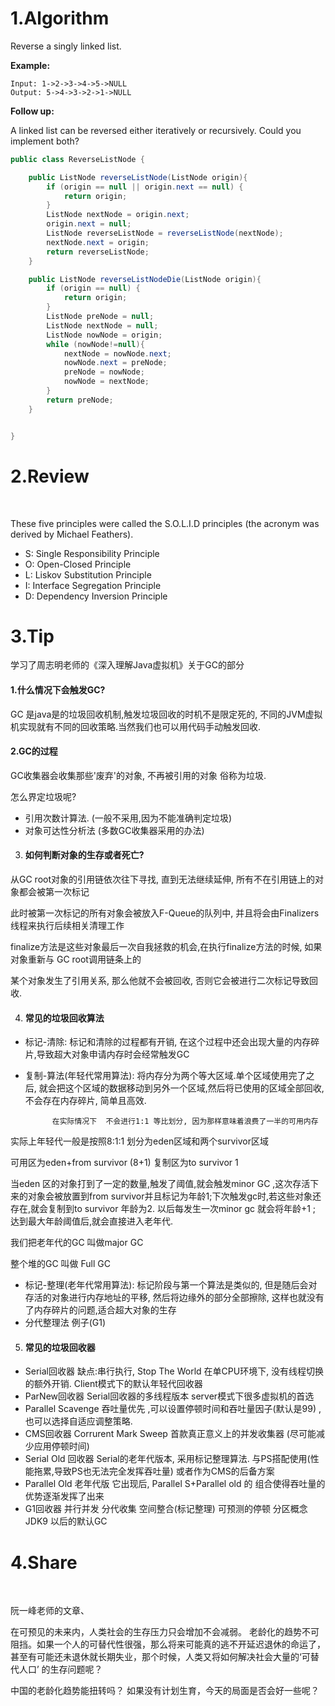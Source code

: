 # 1.Algorithm




Reverse a singly linked list.

**Example:**

```
Input: 1->2->3->4->5->NULL
Output: 5->4->3->2->1->NULL
```

**Follow up:**

A linked list can be reversed either iteratively or recursively. Could you implement both?



```java
public class ReverseListNode {

    public ListNode reverseListNode(ListNode origin){
        if (origin == null || origin.next == null) {
            return origin;
        }
        ListNode nextNode = origin.next;
        origin.next = null;
        ListNode reverseListNode = reverseListNode(nextNode);
        nextNode.next = origin;
        return reverseListNode;
    }

    public ListNode reverseListNodeDie(ListNode origin){
        if (origin == null) {
            return origin;
        }
        ListNode preNode = null;
        ListNode nextNode = null;
        ListNode nowNode = origin;
        while (nowNode!=null){
            nextNode = nowNode.next;
            nowNode.next = preNode;
            preNode = nowNode;
            nowNode = nextNode;
        }
        return preNode;
    }


}

```

# 2.Review

​	

[SOLID Principles every Developer Should Know]: https://blog.bitsrc.io/solid-principles-every-developer-should-know-b3bfa96bb688

These five principles were called the S.O.L.I.D principles (the acronym was derived by Michael Feathers).

- S: Single Responsibility Principle
- O: Open-Closed Principle
- L: Liskov Substitution Principle
- I: Interface Segregation Principle
- D: Dependency Inversion Principle

# 3.Tip	

学习了周志明老师的《深入理解Java虚拟机》关于GC的部分





#### 1.什么情况下会触发GC?

GC 是java是的垃圾回收机制,触发垃圾回收的时机不是限定死的, 不同的JVM虚拟机实现就有不同的回收策略.当然我们也可以用代码手动触发回收.



#### 2.GC的过程

GC收集器会收集那些'废弃'的对象,  不再被引用的对象   俗称为垃圾.  

怎么界定垃圾呢?

- 引用次数计算法. (一般不采用,因为不能准确判定垃圾)
- 对象可达性分析法 (多数GC收集器采用的办法)



3. #### 如何判断对象的生存或者死亡?

从GC root对象的引用链依次往下寻找,   直到无法继续延伸, 所有不在引用链上的对象都会被第一次标记

此时被第一次标记的所有对象会被放入F-Queue的队列中, 并且将会由Finalizers 线程来执行后续相关清理工作

finalize方法是这些对象最后一次自我拯救的机会,在执行finalize方法的时候, 如果对象重新与 GC root调用链条上的

某个对象发生了引用关系, 那么他就不会被回收, 否则它会被进行二次标记导致回收.



4. #### 常见的垃圾回收算法

- 标记-清除: 标记和清除的过程都有开销, 在这个过程中还会出现大量的内存碎片,导致超大对象申请内存时会经常触发GC
- 复制-算法(年轻代常用算法): 将内存分为两个等大区域.单个区域使用完了之后, 就会把这个区域的数据移动到另外一个区域,然后将已使用的区域全部回收, 不会存在内存碎片, 简单且高效. 

 			在实际情况下  不会进行1:1 等比划分, 因为那样意味着浪费了一半的可用内存

实际上年轻代一般是按照8:1:1 划分为eden区域和两个survivor区域  

可用区为eden+from survivor (8+1)    复制区为to survivor  1

当eden 区的对象打到了一定的数量,触发了阈值,就会触发minor GC ,这次存活下来的对象会被放置到from survivor并且标记为年龄1;下次触发gc时,若这些对象还存在,就会复制到to survivor 年龄为2. 以后每发生一次minor gc 就会将年龄+1 ; 达到最大年龄阈值后,就会直接进入老年代.

我们把老年代的GC 叫做major GC

整个堆的GC 叫做 Full  GC

- 标记-整理(老年代常用算法):  标记阶段与第一个算法是类似的, 但是随后会对存活的对象进行内存地址的平移, 然后将边缘外的部分全部擦除, 这样也就没有了内存碎片的问题,适合超大对象的生存
- 分代整理法   例子(G1)



5. #### 常见的垃圾回收器

- Serial回收器   缺点:串行执行, Stop The World   在单CPU环境下, 没有线程切换的额外开销.  Client模式下的默认年轻代回收器
- ParNew回收器     Serial回收器的多线程版本  server模式下很多虚拟机的首选
- Parallel Scavenge   吞吐量优先 ,可以设置停顿时间和吞吐量因子(默认是99) ,也可以选择自适应调整策略. 
- CMS回收器   Corrurent Mark Sweep  首款真正意义上的并发收集器  (尽可能减少应用停顿时间)
- Serial Old   回收器       Serial的老年代版本, 采用标记整理算法.   与PS搭配使用(性能拖累,导致PS也无法完全发挥吞吐量)        或者作为CMS的后备方案
- Parallel  Old    老年代版  它出现后, Parallel S+Parallel old 的 组合使得吞吐量的优势逐渐发挥了出来
- G1回收器  并行并发 分代收集  空间整合(标记整理)  可预测的停顿  分区概念 JDK9 以后的默认GC

# 4.Share

​	

[日本70岁退休谈起]: http://www.ruanyifeng.com/blog/2018/03/retire-at-70.html

阮一峰老师的文章、

在可预见的未来内，人类社会的生存压力只会增加不会减弱。 老龄化的趋势不可阻挡。如果一个人的可替代性很强，那么将来可能真的逃不开延迟退休的命运了，甚至有可能还未退休就长期失业，那个时候，人类又将如何解决社会大量的‘可替代人口’ 的生存问题呢？

中国的老龄化趋势能扭转吗？ 如果没有计划生育，今天的局面是否会好一些呢？ 



​	



